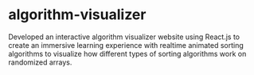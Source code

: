 # algorithm-visualizer
Developed an interactive algorithm visualizer website using React.js to create an immersive learning experience with realtime animated sorting algorithms to visualize how different types of sorting algorithms work on randomized arrays.
